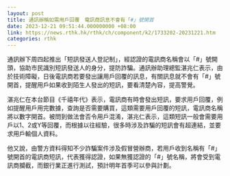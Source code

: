 ```yaml
---
layout: post
title: 通訊辦稱如需用戶回覆　電訊商訊息不會有「#」號開首
date: 2023-12-21 09:51:44.000000000 +08:00
link: https://news.rthk.hk/rthk/ch/component/k2/1733202-20231221.htm
categories: rthk
---
```


通訊辦下周四起推出「短訊發送人登記制」，經認證的電訊商名稱會以「#」號開頭，協助市民識別短訊發送人的身分，提防詐騙。通訊辦助理總監湛兆仁表示，由於技術障礙，日後電訊商若要發出讓用戶回覆的訊息，有關訊息就不會有「#」號開首，提醒用戶如果收到陌生人發出的短訊，要看清楚內容，提高警覺。

湛兆仁在本台節目《千禧年代》表示，電訊商有時會發出短訊，要求用戶回覆，例如提醒用戶用完數據，查詢是否需要購買，這類需要用戶回覆的短訊，電訊商名稱將以數字開首。被問到做法會否令用戶混淆，湛兆仁表示，這類短訊一般會需要用戶以1、2或Y等回覆，而根據以往經驗，很多時涉及詐騙的短訊會有超連結，並要求用戶輸個人資料。

他又說，由警方資料得知不少詐騙案件涉及假冒營辦商，若用戶收到名稱有「#」號開首的電訊商短訊，代表獲得認證，如果無獲認證的「#」號名稱，將會受到電訊商攔截，而銀行業正進行測試，預計明年首季可以參與計劃。
